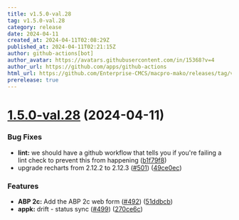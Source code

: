 ```yaml
---
title: v1.5.0-val.28
tag: v1.5.0-val.28
category: release
date: 2024-04-11
created_at: 2024-04-11T02:08:29Z
published_at: 2024-04-11T02:21:15Z
author: github-actions[bot]
author_avatar: https://avatars.githubusercontent.com/in/15368?v=4
author_url: https://github.com/apps/github-actions
html_url: https://github.com/Enterprise-CMCS/macpro-mako/releases/tag/v1.5.0-val.28
prerelease: true
---
```


# [1.5.0-val.28](https://github.com/Enterprise-CMCS/macpro-mako/compare/v1.5.0-val.27...v1.5.0-val.28) (2024-04-11)


### Bug Fixes

* **lint:**  we should have a github workflow that tells you if you're failing a lint check to prevent this from happening ([b1f79f8](https://github.com/Enterprise-CMCS/macpro-mako/commit/b1f79f8c348b51f830c7149371f0be0f485ebfe8))
* upgrade recharts from 2.12.2 to 2.12.3 ([#501](https://github.com/Enterprise-CMCS/macpro-mako/issues/501)) ([49ce0ec](https://github.com/Enterprise-CMCS/macpro-mako/commit/49ce0ecad902b66d3db5ccdac01aad2eaa8a0a9e))


### Features

* **ABP 2c:** Add the ABP 2c web form ([#492](https://github.com/Enterprise-CMCS/macpro-mako/issues/492)) ([51ddbcb](https://github.com/Enterprise-CMCS/macpro-mako/commit/51ddbcb520b72ab5a96bf428791869d40ae1d43e))
* **appk:** drift - status sync ([#499](https://github.com/Enterprise-CMCS/macpro-mako/issues/499)) ([270ce6c](https://github.com/Enterprise-CMCS/macpro-mako/commit/270ce6c3b2f020977cfd6c3fa215f46fd7a2975a))




